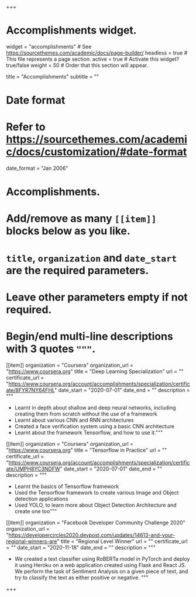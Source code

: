 +++
# Accomplishments widget.
widget = "accomplishments"  # See https://sourcethemes.com/academic/docs/page-builder/
headless = true  # This file represents a page section.
active = true  # Activate this widget? true/false
weight = 50  # Order that this section will appear.

title = "Accomplish&shy;ments"
subtitle = ""

# Date format
#   Refer to https://sourcethemes.com/academic/docs/customization/#date-format
date_format = "Jan 2006"

# Accomplishments.
#   Add/remove as many `[[item]]` blocks below as you like.
#   `title`, `organization` and `date_start` are the required parameters.
#   Leave other parameters empty if not required.
#   Begin/end multi-line descriptions with 3 quotes `"""`.

[[item]]
  organization = "Coursera"
  organization_url = "https://www.coursera.org"
  title = "Deep Learning Specialization"
  url = ""
  certificate_url = "https://www.coursera.org/account/accomplishments/specialization/certificate/8FYR7NY64FHL"
  date_start = "2020-07-01"
  date_end = ""
  description = """
  * Learnt in depth about shallow and deep neural networks, including creating them from scratch without the use of a framework
  * Learnt about various CNN and RNN architectures
  * Created a face verification system using a basic CNN architecture
  * Learnt about the framework Tensorflow, and how to use it."""

[[item]]
  organization = "Coursera"
  organization_url = "https://www.coursera.org"
  title = "Tensorflow in Practice"
  url = ""
  certificate_url = "https://www.coursera.org/account/accomplishments/specialization/certificate/UMPH8YC3NDFW"
  date_start = "2020-07-01"
  date_end = ""
  description = """
  * Learnt the basics of Tensorflow framework
  * Used the Tensorflow framework to create various Image and Object detection applications
  * Used YOLO, to learn more about Object Detection Architecture and create one too"""
  
  [[item]]
  organization = "Facebook Developer Community Challenge 2020"
  organization_url = "https://developercircles2020.devpost.com/updates/14613-and-your-regional-winners-are"
  title = "Regional Level Winner"
  url = ""
  certificate_url = ""
  date_start = "2020-11-18"
  date_end = ""
  description = """
  * We created a text classifier using RoBERTa model in PyTorch and deploy it using Heroku on a web application created using Flask and React JS. We perform the task of Sentiment Analysis on a given piece of text, and try to classify the text as either positive or negative. """
  
+++
